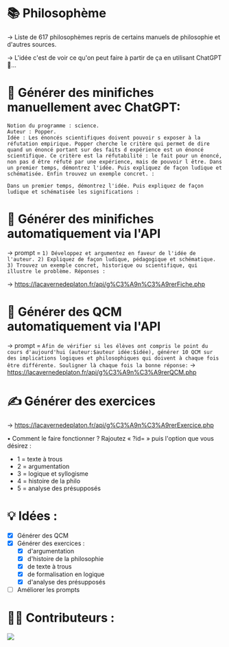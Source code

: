 # 📚 Philosophème
→ Liste de 617 philosophèmes repris de certains manuels de philosophie et d'autres sources.

→ L'idée c'est de voir ce qu'on peut faire à partir de ça en utilisant ChatGPT 🤖...


# 🤖 Générer des minifiches manuellement avec ChatGPT:

```
Notion du programme : science. 
Auteur : Popper. 
Idée : Les énoncés scientifiques doivent pouvoir s exposer à la réfutation empirique. Popper cherche le critère qui permet de dire quand un énoncé portant sur des faits d expérience est un énoncé scientifique. Ce critère est la réfutabilité : le fait pour un énoncé, non pas d être réfuté par une expérience, mais de pouvoir l être. Dans un premier temps, démontrez l'idée. Puis expliquez de façon ludique et schématisée. Enfin trouvez un exemple concret. :

Dans un premier temps, démontrez l'idée. Puis expliquez de façon ludique et schématisée les significations :
```

# 📝 Générer des minifiches automatiquement via l'API
→ prompt =
`1) Développez et argumentez en faveur de l'idée de l'auteur. 2) Expliquez de façon ludique, pédagogique et schématique. 3) Trouvez un exemple concret, historique ou scientifique, qui illustre le problème. Réponses :`

→ https://lacavernedeplaton.fr/api/g%C3%A9n%C3%A9rerFiche.php


# 📃 Générer des QCM automatiquement via l'API
→ prompt =
`Afin de vérifier si les élèves ont compris le point du cours d'aujourd'hui (auteur:$auteur idée:$idée), générer 10 QCM sur des implications logiques et philosophiques qui doivent à chaque fois être différente. Souligner là chaque fois la bonne réponse:`
→ https://lacavernedeplaton.fr/api/g%C3%A9n%C3%A9rerQCM.php

# ✍ Générer des exercices
→ https://lacavernedeplaton.fr/api/g%C3%A9n%C3%A9rerExercice.php

• Comment le faire fonctionner ? Rajoutez « ?id= » puis l'option que vous désirez :
- 1 = texte à trous
- 2 = argumentation
- 3 = logique et syllogisme
- 4 = histoire de la philo
- 5 = analyse des présupposés

# 💡 Idées :
- [x] Générer des QCM
- [X] Générer des exercices :
  - [X] d'argumentation
  - [X] d'histoire de la philosophie
  - [X] de texte à trous
  - [X] de formalisation en logique
  - [X] d'analyse des présupposés
- [ ] Améliorer les prompts

# 🐱‍🏍 Contributeurs : 
<a href="https://github.com/XenocodeRCE/philosopheme/graphs/contributors">
  <img src="https://contrib.rocks/image?repo=XenocodeRCE/philosopheme" />
</a>